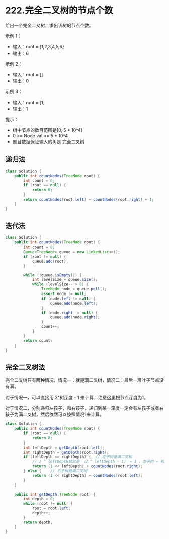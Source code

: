 # 222.完全二叉树的节点个数

给出一个完全二叉树，求出该树的节点个数。

示例 1：

- 输入：root = [1,2,3,4,5,6]
- 输出：6

示例 2：

- 输入：root = []
- 输出：0

示例 3：

- 输入：root = [1]
- 输出：1

提示：

- 树中节点的数目范围是[0, 5 * 10^4]
- 0 <= Node.val <= 5 * 10^4
- 题目数据保证输入的树是 完全二叉树



## 递归法

```java
class Solution {
    public int countNodes(TreeNode root) {
        int count = 0;
        if (root == null) {
            return 0;
        }
        return countNodes(root.left) + countNodes(root.right) + 1;
    }
}
```



## 迭代法

```java
class Solution {
    public int countNodes(TreeNode root) {
        int count = 0;
        Queue<TreeNode> queue = new LinkedList<>();
        if (root != null) {
            queue.add(root);
        }

        while (!queue.isEmpty()) {
            int levelSize = queue.size();
            while (levelSize-- > 0) {
                TreeNode node = queue.poll();
                assert node != null;
                if (node.left != null) {
                    queue.add(node.left);
                }
                if (node.right != null) {
                    queue.add(node.right);
                }
                count++;
            }
        }
        return count;
    }
}
```



## 完全二叉树法

完全二叉树只有两种情况，情况一：就是满二叉树，情况二：最后一层叶子节点没有满。

对于情况一，可以直接用 2^树深度 - 1 来计算，注意这里根节点深度为1。

对于情况二，分别递归左孩子，和右孩子，递归到某一深度一定会有左孩子或者右孩子为满二叉树，然后依然可以按照情况1来计算。

```java
class Solution {
    public int countNodes(TreeNode root) {
        if (root == null) {
            return 0;
        }
        int leftDepth = getDepth(root.left);
        int rightDepth = getDepth(root.right);
        if (leftDepth == rightDepth) {  // 左子树是满二叉树
            // 2 ^ leftDepth其实是 （2 ^ leftDepth - 1） + 1 ，左子树 + 根结点
            return (1 << leftDepth) + countNodes(root.right);
        } else {    // 右子树是满二叉树
            return (1 << rightDepth) + countNodes(root.left);
        }
    }

    public int getDepth(TreeNode root) {
        int depth = 0;
        while (root != null) {
            root = root.left;
            depth++;
        }
        return depth;
    }
}
```

